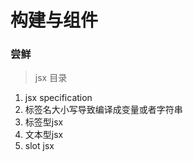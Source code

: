 # 构建与组件

### 尝鲜

> jsx 目录

1. jsx specification
2. 标签名大小写导致编译成变量或者字符串
3. 标签型jsx
4. 文本型jsx
5. slot jsx